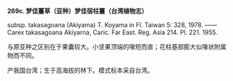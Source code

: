 **269c. 梦佳薹草（亚种）梦佳宿柱薹（台湾植物志）**

subsp. takasagoana (Akiyama) T. Koyama in Fl. Taiwan 5: 328, 1978. ——Carex takasagoana Akiyarna, Caric. Far East. Reg. Asia 214. Pl. 221. 1955.

与原亚种之区别在于果囊较大。小坚果顶端的喙短而直；花柱基部膨大似喙状附属物而不同。

产我国台湾；生于高海拔的林下。模式标本采自台湾。
